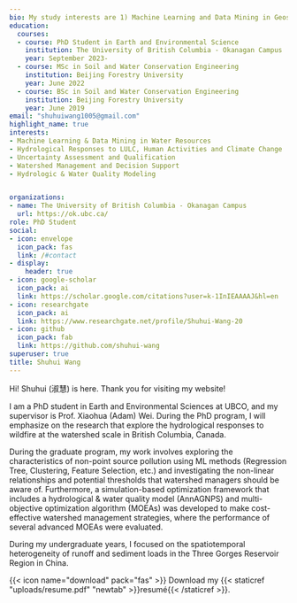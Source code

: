 ```yaml
---
bio: My study interests are 1) Machine Learning and Data Mining in Geosciences & remote sensing (e.g., simulation-based optimization framework, fuzzy programming, surrogate modeling); 2) Development of robust watershed management strategies and decision support; 3）Hydrological responses to LULC, human activities and climate change; 4) Hydrological/ waters quality (HWQ) models
education:
  courses:
  - course: PhD Student in Earth and Environmental Science
    institution: The University of British Columbia - Okanagan Campus
    year: September 2023- 
  - course: MSc in Soil and Water Conservation Engineering
    institution: Beijing Forestry University
    year: June 2022
  - course: BSc in Soil and Water Conservation Engineering
    institution: Beijing Forestry University
    year: June 2019
email: "shuhuiwang1005@gmail.com"
highlight_name: true
interests:
- Machine Learning & Data Mining in Water Resources
- Hydrological Responses to LULC, Human Activities and Climate Change 
- Uncertainty Assessment and Qualification 
- Watershed Management and Decision Support
- Hydrologic & Water Quality Modeling


organizations:
- name: The University of British Columbia - Okanagan Campus
  url: https://ok.ubc.ca/
role: PhD Student
social:
- icon: envelope
  icon_pack: fas
  link: /#contact
- display:
    header: true
- icon: google-scholar
  icon_pack: ai
  link: https://scholar.google.com/citations?user=k-1InIEAAAAJ&hl=en
- icon: researchgate
  icon_pack: ai
  link: https://www.researchgate.net/profile/Shuhui-Wang-20
- icon: github
  icon_pack: fab
  link: https://github.com/shuhui-wang
superuser: true
title: Shuhui Wang
---
```


Hi! Shuhui (淑慧) is here. Thank you for visiting my website!

I am a PhD student in Earth and Environmental Sciences at UBCO, and my supervisor is Prof. Xiaohua (Adam) Wei. During the PhD program, I will emphasize on the research that explore the hydrological responses to wildfire at the watershed scale in British Columbia, Canada.

During the graduate program, my work involves exploring the characteristics of non-point source pollution using ML methods (Regression Tree, Clustering, Feature Selection, etc.) and investigating the non-linear relationships and potential thresholds that watershed managers should be aware of. Furthermore, a simulation-based optimization framework that includes a hydrological & water quality model (AnnAGNPS) and multi-objective optimization algorithm (MOEAs) was developed to make cost-effective watershed management strategies, where the performance of several advanced MOEAs were evaluated.

During my undergraduate years, I focused on the spatiotemporal heterogeneity of runoff and sediment loads in the Three Gorges Reservoir Region in China.






{{< icon name="download" pack="fas" >}} Download my {{< staticref "uploads/resume.pdf" "newtab" >}}resumé{{< /staticref >}}.
